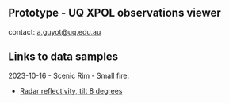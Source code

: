 ## Prototype - UQ XPOL observations viewer 
contact: a.guyot@uq.edu.au

## Links to data samples

2023-10-16 - Scenic Rim - Small fire: 
- [Radar reflectivity, tilt 8 degrees](https://appgc.github.io/web-prototype/Bokeh_Plot_2.html)
